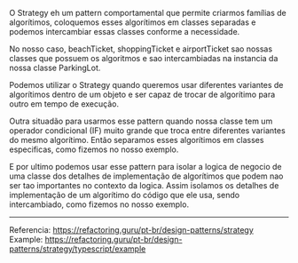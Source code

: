 O Strategy eh um pattern comportamental que permite criarmos famílias de algorítimos, coloquemos esses algorítimos em classes separadas e podemos intercambiar essas classes conforme a necessidade.

No nosso caso, beachTicket, shoppingTicket e airportTicket sao nossas classes que possuem os algoritmos e sao intercambiadas na instancia da nossa classe ParkingLot.

Podemos utilizar o Strategy quando queremos usar diferentes variantes de algorítimos dentro de um objeto e ser capaz de trocar de algorítimo para outro em tempo de execução.

Outra situadão para usarmos esse pattern quando nossa classe tem um operador condicional (IF) muito grande que troca entre diferentes variantes do mesmo algorítimo. Então separamos esses algorítimos em classes especificas, como fizemos no nosso exemplo.

E por ultimo podemos usar esse pattern para isolar a logica de negocio de uma classe dos detalhes de implementação de algorítimos que podem nao ser tao importantes no contexto da logica. Assim isolamos os detalhes de implementação de um algorítimo do código que ele usa, sendo intercambiado, como fizemos no nosso exemplo.

---

Referencia: https://refactoring.guru/pt-br/design-patterns/strategy
Example: https://refactoring.guru/pt-br/design-patterns/strategy/typescript/example
